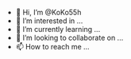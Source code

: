- 👋 Hi, I’m @KoKo55h
- 👀 I’m interested in ...
- 🌱 I’m currently learning ...
- 💞️ I’m looking to collaborate on ...
- 📫 How to reach me ...

<!---
KoKo55h/KoKo55h is a ✨ special ✨ repository because its `README.md` (this file) appears on your GitHub profile.
You can click the Preview link to take a look at your changes.
--->
